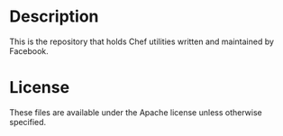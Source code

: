 Description
===========
This is the repository that holds Chef utilities written and maintained by
Facebook.

License
=======
These files are available under the Apache license unless otherwise specified.
